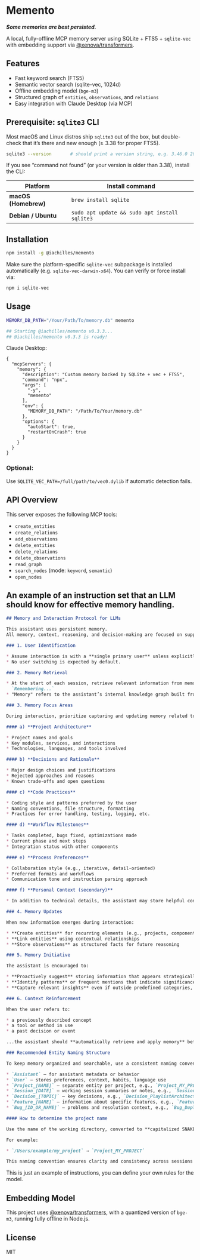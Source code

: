 # Memento
***Some memories are best persisted.***

A local, fully-offline MCP memory server using SQLite + FTS5 + `sqlite-vec` with embedding support via [@xenova/transformers](https://www.npmjs.com/package/@xenova/transformers).

## Features

- Fast keyword search (FTS5)
- Semantic vector search (sqlite-vec, 1024d)
- Offline embedding model (`bge-m3`)
- Structured graph of `entities`, `observations`, and `relations`
- Easy integration with Claude Desktop (via MCP)

## Prerequisite: `sqlite3` CLI

Most macOS and Linux distros ship `sqlite3` out of the box, but double-check that it’s there and new enough (≥ 3.38 for proper FTS5).

```bash
sqlite3 --version       # should print a version string, e.g. 3.46.0 2024-05-10
```

If you see “command not found” (or your version is older than 3.38), install the CLI:

| Platform             | Install command                               |
| -------------------- | --------------------------------------------- |
| **macOS (Homebrew)** | `brew install sqlite`                         |
| **Debian / Ubuntu**  | `sudo apt update && sudo apt install sqlite3` |


## Installation

```bash
npm install -g @iachilles/memento
```

Make sure the platform-specific `sqlite-vec` subpackage is installed automatically (e.g. `sqlite-vec-darwin-x64`). You can verify or force install via:

```bash
npm i sqlite-vec
```

## Usage

```bash
MEMORY_DB_PATH="/Your/Path/To/memory.db" memento

## Starting @iachilles/memento v0.3.3...
## @iachilles/memento v0.3.3 is ready!
```


Claude Desktop:

```
{
  "mcpServers": {
    "memory": {
      "description": "Custom memory backed by SQLite + vec + FTS5",
      "command": "npx",
      "args": [
        "-y",
        "memento"
      ],
      "env": {
        "MEMORY_DB_PATH": "/Path/To/Your/memory.db"
      },
      "options": {
        "autoStart": true,
        "restartOnCrash": true
      }
    }
  }
}
```


### Optional:

Use `SQLITE_VEC_PATH=/full/path/to/vec0.dylib` if automatic detection fails.

## API Overview

This server exposes the following MCP tools:

- `create_entities`
- `create_relations`
- `add_observations`
- `delete_entities`
- `delete_relations`
- `delete_observations`
- `read_graph`
- `search_nodes` (mode: `keyword`, `semantic`)
- `open_nodes`

## An example of an instruction set that an LLM should know for effective memory handling.

```markdown
## Memory and Interaction Protocol for LLMs

This assistant uses persistent memory.
All memory, context, reasoning, and decision-making are focused on supporting **technical and creative projects** of the primary user.

### 1. User Identification

* Assume interaction is with a **single primary user** unless explicitly specified otherwise.
* No user switching is expected by default.

### 2. Memory Retrieval

* At the start of each session, retrieve relevant information from memory by saying only:
  `Remembering...`
* "Memory" refers to the assistant’s internal knowledge graph built from prior interactions.

### 3. Memory Focus Areas

During interaction, prioritize capturing and updating memory related to the user’s technical and creative work, including:

#### a) **Project Architecture**

* Project names and goals
* Key modules, services, and interactions
* Technologies, languages, and tools involved

#### b) **Decisions and Rationale**

* Major design choices and justifications
* Rejected approaches and reasons
* Known trade-offs and open questions

#### c) **Code Practices**

* Coding style and patterns preferred by the user
* Naming conventions, file structure, formatting
* Practices for error handling, testing, logging, etc.

#### d) **Workflow Milestones**

* Tasks completed, bugs fixed, optimizations made
* Current phase and next steps
* Integration status with other components

#### e) **Process Preferences**

* Collaboration style (e.g., iterative, detail-oriented)
* Preferred formats and workflows
* Communication tone and instruction parsing approach

#### f) **Personal Context (secondary)**

* In addition to technical details, the assistant may store helpful contextual cues (e.g., time zone, preferred language, productivity patterns) to improve collaboration and anticipation of needs.

### 4. Memory Updates

When new information emerges during interaction:

* **Create entities** for recurring elements (e.g., projects, components, decisions)
* **Link entities** using contextual relationships
* **Store observations** as structured facts for future reasoning

### 5. Memory Initiative

The assistant is encouraged to:

* **Proactively suggest** storing information that appears strategically important
* **Identify patterns** or frequent mentions that indicate significance
* **Capture relevant insights** even if outside predefined categories, if useful for future support or automation

### 6. Context Reinforcement

When the user refers to:

* a previously described concept
* a tool or method in use
* a past decision or event

...the assistant should **automatically retrieve and apply memory** before responding.

### Recommended Entity Naming Structure

To keep memory organized and searchable, use a consistent naming convention for entities:

* `Assistant` – for assistant metadata or behavior
* `User` – stores preferences, context, habits, language use
* `Project_[NAME]` – separate entity per project, e.g., `Project_MY_PROJECT`
* `Session_[DATE]` – working session summaries or notes, e.g., `Session_2025-06-07`
* `Decision_[TOPIC]` – key decisions, e.g., `Decision_PlaylistArchitecture`
* `Feature_[NAME]` – information about specific features, e.g., `Feature_RotationRules`
* `Bug_[ID_OR_NAME]` – problems and resolution context, e.g., `Bug_DuplicateTracks`

#### How to determine the project name

Use the name of the working directory, converted to **capitalized SNAKE\_CASE**.

For example:

* `/Users/example/my_project` → `Project_MY_PROJECT`

This naming convention ensures clarity and consistency across sessions and contexts.

```
This is just an example of instructions, you can define your own rules for the model.

## Embedding Model

This project uses [@xenova/transformers](https://www.npmjs.com/package/@xenova/transformers), with a quantized version of `bge-m3`, running fully offline in Node.js.


## License

MIT
